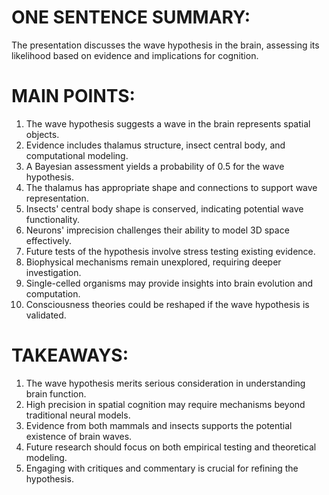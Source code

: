 # ONE SENTENCE SUMMARY:
The presentation discusses the wave hypothesis in the brain, assessing its likelihood based on evidence and implications for cognition.

# MAIN POINTS:
1. The wave hypothesis suggests a wave in the brain represents spatial objects.
2. Evidence includes thalamus structure, insect central body, and computational modeling.
3. A Bayesian assessment yields a probability of 0.5 for the wave hypothesis.
4. The thalamus has appropriate shape and connections to support wave representation.
5. Insects' central body shape is conserved, indicating potential wave functionality.
6. Neurons' imprecision challenges their ability to model 3D space effectively.
7. Future tests of the hypothesis involve stress testing existing evidence.
8. Biophysical mechanisms remain unexplored, requiring deeper investigation.
9. Single-celled organisms may provide insights into brain evolution and computation.
10. Consciousness theories could be reshaped if the wave hypothesis is validated.

# TAKEAWAYS:
1. The wave hypothesis merits serious consideration in understanding brain function.
2. High precision in spatial cognition may require mechanisms beyond traditional neural models.
3. Evidence from both mammals and insects supports the potential existence of brain waves.
4. Future research should focus on both empirical testing and theoretical modeling.
5. Engaging with critiques and commentary is crucial for refining the hypothesis.
